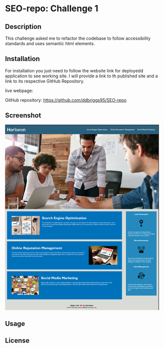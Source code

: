 # SEO-repo: Challenge 1

## Description

This challenge asked me to refactor the codebase to follow accessibility standards and uses semantic html elements.

## Installation

For installation you just need to follow the website link for deployedd application to see working site. I will provide a link to th published site and a link to its respective GitHub Repository.

live webpage: 

GitHub repository: https://github.com/ddbriggs95/SEO-repo


## Screenshot

![Website Screenshot](./assets/images/Challenge1_screenshot.png)



## Usage
 
## License

